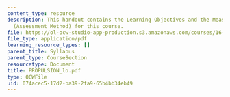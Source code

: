 ```yaml
---
content_type: resource
description: This handout contains the Learning Objectives and the Measurable Outcomes
  (Assessment Method) for this course.
file: https://ol-ocw-studio-app-production.s3.amazonaws.com/courses/16-01-unified-engineering-i-ii-iii-iv-fall-2005-spring-2006/074acec517d2ba392fa965b4bb34eb49_PROPULSION_lo.pdf
file_type: application/pdf
learning_resource_types: []
parent_title: Syllabus
parent_type: CourseSection
resourcetype: Document
title: PROPULSION_lo.pdf
type: OCWFile
uid: 074acec5-17d2-ba39-2fa9-65b4bb34eb49
---
```

